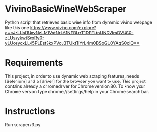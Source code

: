 # VivinoBasicWineWebScraper
Python script that retrieves basic wine info from dynamic vivino webpage like this one https://www.vivino.com/explore?e=eJzLLbI1UcvNzLM1VstNrLA1NFBLrrT1DFFLtnUNDVIrsDVUS0-zLUssykwtScxRy0-yLUosycxLL45PLEstSkxPVcu3TUktTlYrL4mOBSoGU0YAqSQclQ== .

# Requirements
This project, in order to use dynamic web scraping features, needs [Selenium] and a [driver] for the browser you want to use.
This project contains already a chromedriver for Chrome version 80. To know your Chrome version type chrome://settings/help in your Chrome search bar.

# Instructions
Run scraperv3.py
